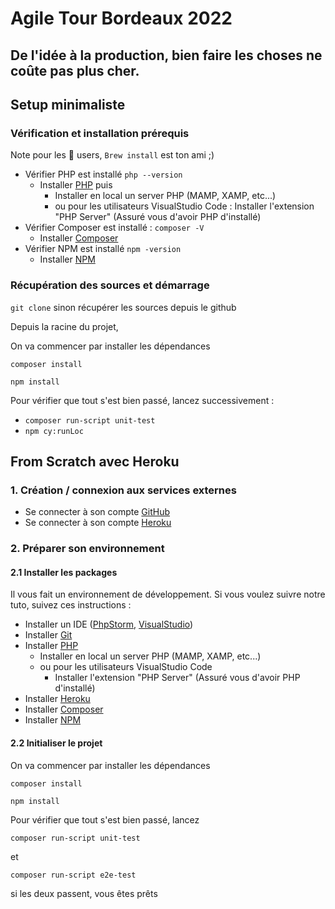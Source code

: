 # Agile Tour Bordeaux 2022
## De l'idée à la production, bien faire les choses ne coûte pas plus cher.

## Setup minimaliste

### Vérification et installation prérequis

 Note pour les  users, `Brew install` est ton ami ;)

- Vérifier PHP est installé `php --version`
    - Installer [PHP](https://www.php.net/manual/en/install.php) puis
        - Installer en local un server PHP (MAMP, XAMP, etc...) 
        - ou pour les utilisateurs VisualStudio Code : Installer l'extension "PHP Server" (Assuré vous d'avoir PHP d'installé)
- Vérifier Composer est installé : `composer -V`
    - Installer [Composer](https://getcomposer.org/download/)
- Vérifier NPM est installé `npm -version`
    - Installer [NPM](https://nodejs.org/en/download/current/)

### Récupération des sources et démarrage
`git clone` sinon récupérer les sources depuis le github

Depuis la racine du projet,

On va commencer par installer les dépendances
```
composer install
```

```
npm install
```

Pour vérifier que tout s'est bien passé, lancez successivement :

- ```composer run-script unit-test```
- ```npm cy:runLoc```

## From Scratch avec Heroku

### 1. Création / connexion aux services externes
- Se connecter à son compte [GitHub](https://github.com/)
- Se connecter à son compte [Heroku](https://id.heroku.com/login)

### 2. Préparer son environnement
#### 2.1 Installer les packages
Il vous fait un environnement de développement. Si vous voulez suivre notre tuto, suivez ces instructions :
- Installer un IDE ([PhpStorm](https://www.jetbrains.com/phpstorm/download/), [VisualStudio](https://code.visualstudio.com/))
- Installer [Git](https://git-scm.com/book/fr/v2/D%C3%A9marrage-rapide-Installation-de-Git)
- Installer [PHP](https://www.php.net/manual/en/install.php)
    - Installer en local un server PHP (MAMP, XAMP, etc...) 
    - ou pour les utilisateurs VisualStudio Code
        - Installer l'extension "PHP Server" (Assuré vous d'avoir PHP d'installé)
- Installer [Heroku](https://devcenter.heroku.com/articles/heroku-cli)
- Installer [Composer](https://getcomposer.org/download/)
- Installer [NPM](https://nodejs.org/en/download/current/)

#### 2.2 Initialiser le projet
On va commencer par installer les dépendances
```
composer install
```

```
npm install
```

Pour vérifier que tout s'est bien passé, lancez
```
composer run-script unit-test
```
et
```
composer run-script e2e-test
```
si les deux passent, vous êtes prêts